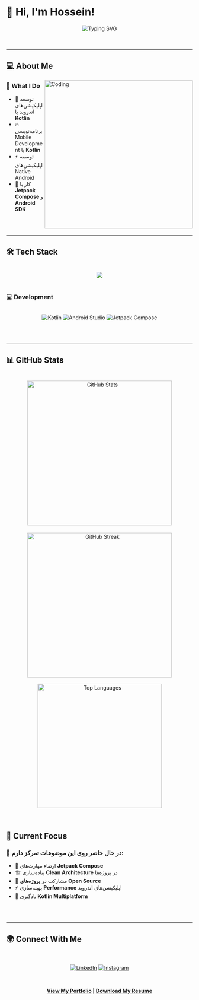 # 🌟  Hi, I'm Hossein!

<div align="center">
  <img src="https://readme-typing-svg.demolab.com?font=Fira+Code&size=32&duration=2800&pause=2000&color=A855F7&center=true&vCenter=true&width=940&lines=Kotlin+Developer;Android+App+Developer;Mobile+Development+Expert;Clean+Code+Enthusiast" alt="Typing SVG" style="max-width: 100%; height: auto;" />
</div>

<br>
<br>

---

## 💻 About Me

<img align="right" alt="Coding" width="400" src="https://i.giphy.com/media/llarwdtFqG63IlqUR1/giphy.gif" style="max-width: 100%; height: auto;">

### 🚀 What I Do

- 📱 توسعه اپلیکیشن‌های اندروید با **Kotlin**
- 🔥 برنامه‌نویسی Mobile Development با **Kotlin**  
- ⚡ توسعه اپلیکیشن‌های Native Android
- 🌟 کار با **Jetpack Compose** و **Android SDK**

<br>
<br>

---

## 🛠️ Tech Stack

<br>

<div align="center">
  <img src="https://skillicons.dev/icons?i=kotlin,java,androidstudio,git,firebase,postgresql,mongodb,gradle" style="max-width: 100%; height: auto;" />
</div>

<br>

### 💻 Development

<div style="display: flex; flex-wrap: wrap; justify-content: center; gap: 10px;">

![Kotlin](https://img.shields.io/badge/kotlin-%237F52FF.svg?style=for-the-badge&logo=kotlin&logoColor=white)
![Android Studio](https://img.shields.io/badge/Android%20Studio-3DDC84.svg?style=for-the-badge&logo=android-studio&logoColor=white)
![Jetpack Compose](https://img.shields.io/badge/Jetpack%20Compose-4285F4?style=for-the-badge&logo=jetpackcompose&logoColor=white)

</div>

<br>
<br>

---

## 📊 GitHub Stats

<br>

<div align="center" style="display: flex; flex-wrap: wrap; justify-content: center; gap: 20px;">
  <img width="390" src="https://github-readme-stats.vercel.app/api?username=yourusername&show_icons=true&theme=radical&hide_border=true&count_private=true" alt="GitHub Stats" style="max-width: 100%; height: auto;" />
  <img width="390" src="https://github-readme-streak-stats.herokuapp.com/?user=yourusername&theme=radical&hide_border=true" alt="GitHub Streak" style="max-width: 100%; height: auto;" />
</div>

<br>

<div align="center">
  <img width="335" src="https://github-readme-stats.vercel.app/api/top-langs/?username=yourusername&layout=compact&theme=radical&hide_border=true" alt="Top Languages" style="max-width: 100%; height: auto;" />
</div>

<br>
<br>

## 🎯 Current Focus

### 🌟 در حال حاضر روی این موضوعات تمرکز دارم:

- 🚀 ارتقاء مهارت‌های **Jetpack Compose**
- 🏗️ پیاده‌سازی **Clean Architecture** در پروژه‌ها
- 🌟 مشارکت در **پروژه‌های Open Source**
- ⚡ بهینه‌سازی **Performance** اپلیکیشن‌های اندروید
- 🔧 یادگیری **Kotlin Multiplatform**

<br>
<br>

---

## 🌍 Connect With Me

<br>

<div align="center" style="display: flex; flex-wrap: wrap; justify-content: center; gap: 15px;">
  
[![LinkedIn](https://img.shields.io/badge/LinkedIn-%230077B5.svg?style=for-the-badge&logo=linkedin&logoColor=white)](https://www.linkedin.com/in/hossein-masoumi/)
[![Instagram](https://img.shields.io/badge/Instagram-%23E4405F.svg?style=for-the-badge&logo=Instagram&logoColor=white)](https://instagram.com/yourhandle)

</div>

<br>

<div align="center">

**[View My Portfolio](https://yourwebsite.com) | [Download My Resume](https://yourresume.pdf)**

</div>

<br>
<br>
